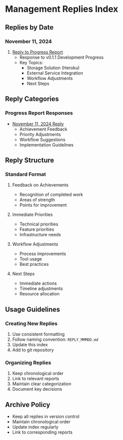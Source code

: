 # Management Replies Index

## Replies by Date

### November 11, 2024
1. [Reply to Progress Report](./REPLY_NOV11.md)
   - Response to v0.1.1 Development Progress
   - Key Topics:
     * Storage Solution (Heroku)
     * External Service Integration
     * Workflow Adjustments
     * Next Steps

## Reply Categories

### Progress Report Responses
- [November 11, 2024 Reply](./REPLY_NOV11.md)
  * Achievement Feedback
  * Priority Adjustments
  * Workflow Suggestions
  * Implementation Guidelines

## Reply Structure

### Standard Format
1. Feedback on Achievements
   - Recognition of completed work
   - Areas of strength
   - Points for improvement

2. Immediate Priorities
   - Technical priorities
   - Feature priorities
   - Infrastructure needs

3. Workflow Adjustments
   - Process improvements
   - Tool usage
   - Best practices

4. Next Steps
   - Immediate actions
   - Timeline adjustments
   - Resource allocation

## Usage Guidelines

### Creating New Replies
1. Use consistent formatting
2. Follow naming convention: `REPLY_MMMDD.md`
3. Update this index
4. Add to git repository

### Organizing Replies
1. Keep chronological order
2. Link to relevant reports
3. Maintain clear categorization
4. Document key decisions

## Archive Policy
- Keep all replies in version control
- Maintain chronological order
- Update index regularly
- Link to corresponding reports
